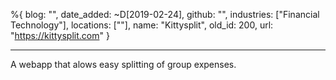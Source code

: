 %{
  blog: "",
  date_added: ~D[2019-02-24],
  github: "",
  industries: ["Financial Technology"],
  locations: [""],
  name: "Kittysplit",
  old_id: 200,
  url: "https://kittysplit.com"
}

---

A webapp that alows easy splitting of group expenses.
